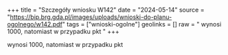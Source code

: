 +++
title = "Szczegóły wniosku W142"
date = "2024-05-14"
source = "https://bip.brg.gda.pl/images/uploads/wnioski-do-planu-ogolnego/w142.pdf"
tags = ["wnioski-ogolne"]
geolinks = []
raw = " wynosi 1000, natomiast w przypadku pkt "
+++

 wynosi 1000, natomiast w przypadku pkt 


